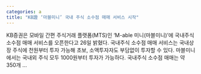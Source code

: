 ```yaml
---
categories: a
title: "KB證 ‘마블미니’ 국내 주식 소수점 매매 서비스 시작"
---
```

 KB증권은 모바일 간편 주식거래 플랫폼(MTS)인 ‘M-able 미니(마블미니)’에 국내주식 소수점 매매 서비스를 오픈한다고 26일 밝혔다. 국내주식 소수점 매매 서비스는 국내상장 주식에 천원부터 투자 가능해 초보, 소액투자자도 부담없이 투자할 수 있다. 마블미니에서는 국내외 주식 모두 1000원부터 투자가 가능하다. 국내주식 소수점 매매는 약 350개 ...